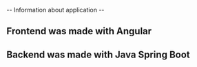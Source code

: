 -- Information about application --
 
 ## Frontend was made with Angular ##
 ## Backend was made with Java Spring Boot ##
 
 
